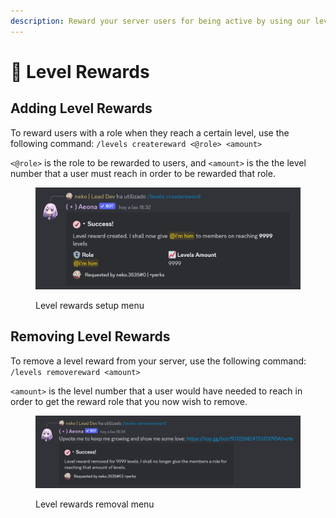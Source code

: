 ```yaml
---
description: Reward your server users for being active by using our leveling system.
---
```


# 🎁 Level Rewards

## Adding Level Rewards

To reward users with a role when they reach a certain level, use the following command: `/levels createreward <@role> <amount>`

`<@role>` is the role to be rewarded to users, and `<amount>` is the the level number that a user must reach in order to be rewarded that role.

<figure><img src="../../.gitbook/assets/image (4).png" alt="" width="563"><figcaption><p>Level rewards setup menu</p></figcaption></figure>

## Removing Level Rewards

To remove a level reward from your server, use the following command: `/levels removereward <amount>`

`<amount>` is the level number that a user would have needed to reach in order to get the reward role that you now wish to remove.

<figure><img src="../../.gitbook/assets/image (5).png" alt="" width="563"><figcaption><p>Level rewards removal menu</p></figcaption></figure>

